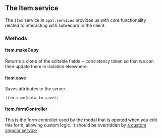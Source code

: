 ## The Item service

The `Item` service in `opal.services` provides us with core functionality related
to interacting with subrecord in the client.

### Methods

#### Item.makeCopy

Returns a clone of the editable fields + consistency token so that
we can then update them in isolation elsewhere.

#### Item.save

Saves attributes to the server.

    item.save(data_to_save);

#### Item.formController

This is the form controller used by the modal that is opened when you edit this form, allowing custom logic. It should be overridden by [a custom angular service](subrecords.md)
